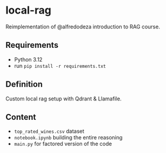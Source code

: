 # local-rag
Reimplementation of @alfredodeza introduction to RAG course.

## Requirements

* Python 3.12
* run `pip install -r requirements.txt`

## Definition

Custom local rag setup with Qdrant & Llamafile.

## Content

* `top_rated_wines.csv` dataset
* `notebook.ipynb` building the entire reasoning
* `main.py` for factored version of the code

